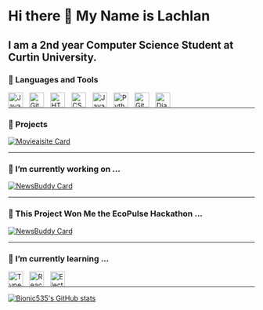 # Hi there 👋 My Name is Lachlan #
I am a 2nd year Computer Science Student at Curtin University. 
<br/>
---

### 🧰 Languages and Tools
<img align="left" alt="Java" width="30px" style="padding-right:10px;" src="https://cdn.jsdelivr.net/gh/devicons/devicon/icons/java/java-original.svg"/>
<img align="left" alt="Git" width="30px" style="padding-right:10px;" src="https://cdn.jsdelivr.net/gh/devicons/devicon/icons/git/git-original.svg" />
<img align="left" alt="HTML" width="30px" style="padding-right:10px;" src="https://cdn.jsdelivr.net/gh/devicons/devicon/icons/html5/html5-plain.svg" />
<img align="left" alt="CSS" width="30px" style="padding-right:10px;" src="https://cdn.jsdelivr.net/gh/devicons/devicon/icons/css3/css3-plain.svg" />
<img align="left" alt="JavaScript" width="30px" style="padding-right:10px;" src="https://cdn.jsdelivr.net/gh/devicons/devicon/icons/javascript/javascript-plain.svg" />
<img align="left" alt="Python" width="30px" style="padding-right:10px;" src="https://cdn.jsdelivr.net/gh/devicons/devicon/icons/python/python-plain.svg" />
<img align="left" alt="GitHub" width="30px" style="padding-right:10px;" src="https://cdn.jsdelivr.net/gh/devicons/devicon/icons/github/github-original.svg" />
<img align="left" alt="Django" width="30px" style="padding-right:10px;" src="https://cdn.jsdelivr.net/gh/devicons/devicon@latest/icons/django/django-plain-wordmark.svg" />
<br/>


---

### 📄 Projects
[![Movieaisite Card](https://github-readme-stats.vercel.app/api/pin/?username=Bionic535&repo=movieaisite)](https://github.com/Bionic535/movieaisite)
<br/>


---

### 🔭 I’m currently working on ...
[![NewsBuddy Card](https://github-readme-stats.vercel.app/api/pin/?username=Bionic535&repo=NewsBuddy)](https://github.com/Bionic535/NewsBuddy)
<br/>

---

### 🌳 This Project Won Me the EcoPulse Hackathon ...
[![NewsBuddy Card](https://github-readme-stats.vercel.app/api/pin/?username=Bionic535&repo=Ecopulse-Hackathon-Submission)](https://github.com/Bionic535/Ecopulse-Hackathon-Submission)
<br/>

---

### 🌱 I’m currently learning ...
<img align="left" alt="TypeScript" width="30px" style="padding-right:10px;" src="https://cdn.jsdelivr.net/gh/devicons/devicon/icons/typescript/typescript-plain.svg" />
<img align="left" alt="React" width="30px" style="padding-right:10px;" src="https://cdn.jsdelivr.net/gh/devicons/devicon/icons/react/react-original.svg" />
<img align="left" alt="Electron" width="30px" style="padding-right:10px;" src="https://cdn.jsdelivr.net/gh/devicons/devicon@latest/icons/electron/electron-original.svg" />
<br/>

---

[![Bionic535's GitHub stats](https://github-readme-stats.vercel.app/api?username=Bionic535)](https://github.com/Bionic535/github-readme-stats)
<!--
**Bionic535/Bionic535** is a ✨ _special_ ✨ repository because its `README.md` (this file) appears on your GitHub profile.

Here are some ideas to get you started:

- 🔭 I’m currently working on ...
- 🌱 I’m currently learning ...
- 👯 I’m looking to collaborate on ...
- 🤔 I’m looking for help with ...
- 💬 Ask me about ...
- 📫 How to reach me: ...
- 😄 Pronouns: ...
- ⚡ Fun fact: ...
-->
